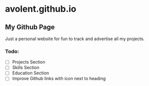 # avolent.github.io
## My Github Page

Just a personal website for fun to track and advertise all my projects.

### Todo:
- [ ] Projects Section
- [ ] Skills Section
- [ ] Education Section
- [ ] Improve Github links with icon next to heading
